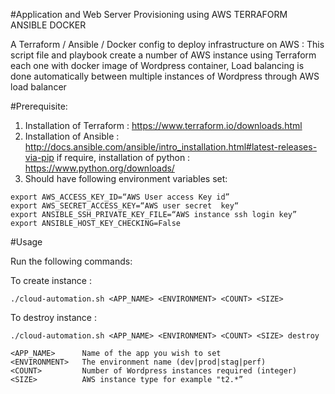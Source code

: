 #Application and Web Server Provisioning using AWS TERRAFORM ANSIBLE DOCKER

A Terraform / Ansible / Docker config to deploy infrastructure on AWS : This script file and playbook create a number of AWS instance using Terraform  each one with docker image of Wordpress container, Load balancing is done automatically between multiple instances of Wordpress through AWS load balancer

#Prerequisite:
1. Installation of Terraform :
https://www.terraform.io/downloads.html
2. Installation of Ansible :
http://docs.ansible.com/ansible/intro_installation.html#latest-releases-via-pip 
if require, installation of python : https://www.python.org/downloads/
3. Should have following environment variables set:

```
export AWS_ACCESS_KEY_ID=“AWS User access Key id”
export AWS_SECRET_ACCESS_KEY=“AWS user secret  key“
export ANSIBLE_SSH_PRIVATE_KEY_FILE=“AWS instance ssh login key”
export ANSIBLE_HOST_KEY_CHECKING=False
```

#Usage

Run the following commands:

To create instance :
```
./cloud-automation.sh <APP_NAME> <ENVIRONMENT> <COUNT> <SIZE>
```
To destroy instance :
```
./cloud-automation.sh <APP_NAME> <ENVIRONMENT> <COUNT> <SIZE> destroy
```

```
<APP_NAME>      Name of the app you wish to set
<ENVIRONMENT>   The environment name (dev|prod|stag|perf)
<COUNT>         Number of Wordpress instances required (integer)
<SIZE>          AWS instance type for example "t2.*”

```


